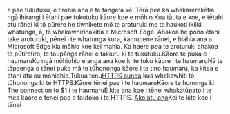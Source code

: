 e pae tukutuku, e tirohia ana e te tangata kē. Tērā pea ka whakarerekētia ngā ihirangi i ētahi pae tukutuku kāore koe e mōhio.Kua tāuta e koe, e tētahi atu rānei ki tō pūrere he tiwhikete mō te aroturuki me te haukoti ikiiki whatunga, ā, tē whakawhirinakitia e Microsoft Edge. Ahakoa he pono ētahi take aroturuki, pēnei i te whatunga kura, kamupene rānei, e hiahia ana a Microsoft Edge kia mōhio koe kei mahia. Ka haere pea te aroturuki ahakoa te pūtirotiro, te taupānga rānei e takiuru ki te tukutuku.Kāore te puka e haumaruKo ngā mōhiohio e anga ana koe ki te tuku kāore i te haumaruNā te tāpaenga o tēnei puka mā te tūhononga kāore i te tino haumaru, ka kitea e ētahi atu ōu mōhiohio.Tukua tonu<a href="#" id="privacy-settings-link">HTTPS aunoa</a> kua whakawhiti tō tūhononga ki te HTTPS.Kāore tēnei pae i te haumaruKāore te hononga ki The connection to $1 i te haumaruE kite ana koe i tēnei whakatūpato i te mea kāore e tēnei pae e tautoko i te HTTPS. <a href="#" id="learn-more-link">Ako atu anō</a>Kei te kite koe i tēnei